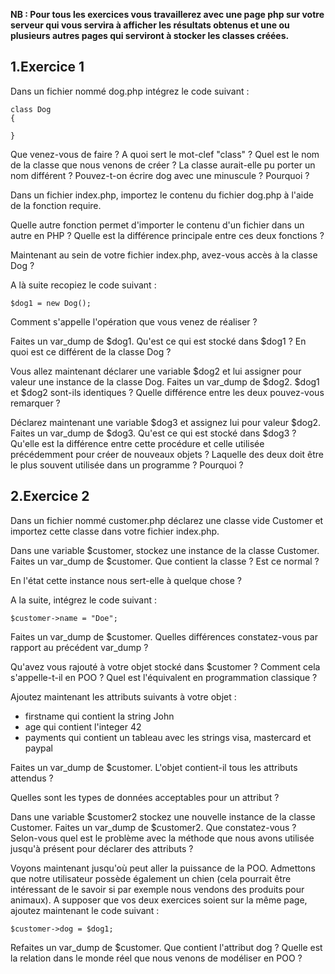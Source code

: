 **NB : Pour tous les exercices vous travaillerez avec une page php sur votre serveur qui vous servira à afficher les résultats obtenus et une ou plusieurs autres pages qui serviront à stocker les classes créées.**

## 1\.Exercice 1
Dans un fichier nommé dog.php intégrez le code suivant :

```
class Dog
{

}
```
Que venez-vous de faire ?
A quoi sert le mot-clef "class" ?
Quel est le nom de la classe que nous venons de créer ?
La classe aurait-elle pu porter un nom différent ?
Pouvez-t-on écrire dog avec une minuscule ? Pourquoi ?

Dans un fichier index.php, importez le contenu du fichier dog.php à l'aide de la fonction require.

Quelle autre fonction permet d'importer le contenu d'un fichier dans un autre en PHP ? Quelle est la différence principale entre ces deux fonctions ?

Maintenant au sein de votre fichier index.php, avez-vous accès à la classe Dog ?

A là suite recopiez le code suivant :

```
$dog1 = new Dog();
```
Comment s'appelle l'opération que vous venez de réaliser ?

Faites un var_dump de $dog1.
Qu'est ce qui est stocké dans $dog1 ? En quoi est ce différent de la classe Dog ?

Vous allez maintenant déclarer une variable $dog2 et lui assigner pour valeur une instance de la classe Dog.
Faites un var_dump de $dog2.
$dog1 et $dog2 sont-ils identiques ? Quelle différence entre les deux pouvez-vous remarquer ?

Déclarez maintenant une variable $dog3 et assignez lui pour valeur $dog2. Faites un var_dump de $dog3.
Qu'est ce qui est stocké dans $dog3 ?
Qu'elle est la différence entre cette procédure et celle utilisée précédemment pour créer de nouveaux objets ? Laquelle des deux doit être le plus souvent utilisée dans un programme ? Pourquoi ?

## 2\.Exercice 2
Dans un fichier nommé customer.php déclarez une classe vide Customer et importez cette classe dans votre fichier index.php.

Dans une variable $customer, stockez une instance de la classe Customer. Faites un var_dump de $customer. Que contient la classe ? Est ce normal ?

En l'état cette instance nous sert-elle à quelque chose ?

A la suite, intégrez le code suivant :
```
$customer->name = "Doe";
```
Faites un var_dump de $customer. Quelles différences constatez-vous par rapport au précédent var_dump ?

Qu'avez vous rajouté à votre objet stocké dans $customer ? Comment cela s'appelle-t-il en POO ? Quel est l'équivalent en programmation classique ?

Ajoutez maintenant les attributs suivants à votre objet :
- firstname qui contient la string John
- age qui contient l'integer 42
- payments qui contient un tableau avec les strings visa, mastercard et paypal

Faites un var_dump de $customer. L'objet contient-il tous les attributs attendus ?

Quelles sont les types de données acceptables pour un attribut ?

Dans une variable $customer2 stockez une nouvelle instance de la classe Customer.
Faites un var_dump de $customer2. Que constatez-vous ? Selon-vous quel est le problème avec la méthode que nous avons utilisée jusqu'à présent pour déclarer des attributs ?

Voyons maintenant jusqu'où peut aller la puissance de la POO. Admettons que notre utilisateur possède également un chien (cela pourrait être intéressant de le savoir si par exemple nous vendons des produits pour animaux). A supposer que vos deux exercices soient sur la même page, ajoutez maintenant le code suivant :
```
$customer->dog = $dog1;
```
Refaites un var_dump de $customer. Que contient l'attribut dog ?
Quelle est la relation dans le monde réel que nous venons de modéliser en POO ?
